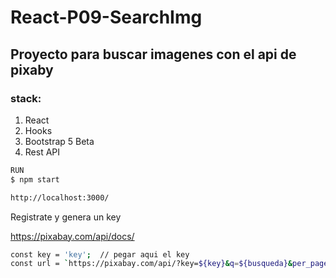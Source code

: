 # React-P09-SearchImg

## Proyecto para buscar imagenes con el api de pixaby
### stack:
1. React
2. Hooks
3. Bootstrap 5 Beta
4. Rest API

```bash
RUN
$ npm start

http://localhost:3000/
```

Registrate y genera un key

https://pixabay.com/api/docs/

```bash
const key = 'key';  // pegar aqui el key
const url = `https://pixabay.com/api/?key=${key}&q=${busqueda}&per_page=${imagenesPorPagina}&page=${paginaActual}`;
```

